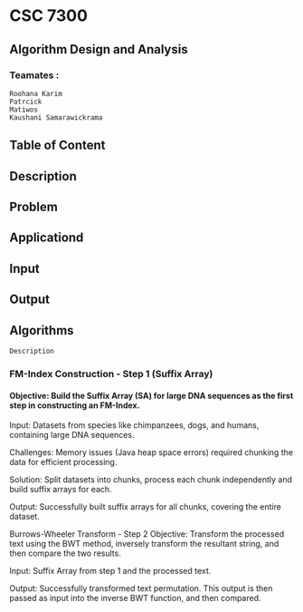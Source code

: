 
# CSC 7300
## Algorithm Design and Analysis


### Teamates :
    Roohana Karim
    Patrcick 
    Matiwos 
    Kaushani Samarawickrama 
## Table of Content
## Description
## Problem
## Applicationd
## Input
## Output
## Algorithms
    Description
### FM-Index Construction - Step 1 (Suffix Array)
#### Objective: Build the Suffix Array (SA) for large DNA sequences as the first step in constructing an FM-Index.

Input: Datasets from species like chimpanzees, dogs, and humans, containing large DNA sequences.

Challenges: Memory issues (Java heap space errors) required chunking the data for efficient processing.

Solution: Split datasets into chunks, process each chunk independently and build suffix arrays for each.

Output: Successfully built suffix arrays for all chunks, covering the entire dataset.

Burrows-Wheeler Transform - Step 2
Objective: Transform the processed text using the BWT method, inversely transform the resultant string, and then compare the two results.

Input: Suffix Array from step 1 and the processed text.

Output: Successfully transformed text permutation. This output is then passed as input into the inverse BWT function, and then compared.
